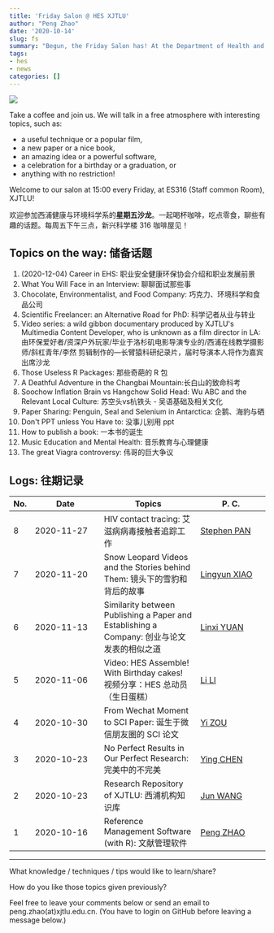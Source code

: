 ```yaml
---
title: 'Friday Salon @ HES XJTLU'
author: "Peng Zhao"
date: '2020-10-14'
slug: fs
summary: "Begun, the Friday Salon has! At the Department of Health and Environmental Sciences, Xi'an Jiaotong-Liverpool University."
tags:
- hes
- news
categories: []
---
```


[![](https://pzhao.org/img/qr-fs.png)](https://pzhao.org/en/post/fs/)

Take a coffee and join us. We will talk in a free atmosphere with interesting topics, such as: 

- a useful technique or a popular film, 
- a new paper or a nice book, 
- an amazing idea or a powerful software,
- a celebration for a birthday or a graduation, or
- anything with no restriction!

Welcome to our salon at 15:00 every Friday, at ES316 (Staff common Room), XJTLU!

欢迎参加西浦健康与环境科学系的**星期五沙龙**。一起喝杯咖啡，吃点零食，聊些有趣的话题。每周五下午三点，新兴科学楼 316 咖啡屋见！

## Topics on the way: 储备话题 

1. (2020-12-04) Career in EHS: 职业安全健康环保协会介绍和职业发展前景
2. What You Will Face in an Interview: 聊聊面试那些事
3. Chocolate, Environmentalist, and Food Company: 巧克力、环境科学和食品公司
4. Scientific Freelancer: an Alternative Road for PhD: 科学记者从业与转业
5. Video series: a wild gibbon documentary produced by XJTLU's Multimedia Content Developer, who is unknown as a film director in LA: 由环保爱好者/资深户外玩家/毕业于洛杉矶电影导演专业的/西浦在线教学摄影师/斜杠青年/李然 剪辑制作的—长臂猿科研纪录片，届时导演本人将作为嘉宾出席沙龙
6. Those Useless R Packages: 那些奇葩的 R 包
7. A Deathful Adventure in the Changbai Mountain:长白山的致命科考
8. Soochow Inflation Brain vs Hangchow Solid Head: Wu ABC and the Relevant Local Culture: 苏空头vs杭铁头 - 吴语基础及相关文化
9. Paper Sharing: Penguin, Seal and Selenium in Antarctica: 企鹅、海豹与硒
10. Don't  PPT unless You Have to: 没事儿别用 ppt
11. How to publish a book: 一本书的诞生
13. Music Education and Mental Health: 音乐教育与心理健康
13.  The great Viagra controversy: 伟哥的巨大争议

## Logs: 往期记录

| No. | <div style="width:120px">Date</div> | Topics | <div style="width:120px">P. C.</div> |
| --- | ----------------------------------- | ------ | ------------------------------------ |
| 8 | 2020-11-27 | HIV contact tracing: 艾滋病病毒接触者追踪工作 | [Stephen PAN][pan_stephen] |
| 7 | 2020-11-20 | Snow Leopard Videos and the Stories behind Them: 镜头下的雪豹和背后的故事 | [Lingyun XIAO][xiao_lingyun] |
| 6 | 2020-11-13 | Similarity between Publishing a Paper and Establishing a Company: 创业与论文发表的相似之道 | [Linxi YUAN][yuan_linxi] |
| 5 | 2020-11-06 | Video: HES Assemble! With Birthday cakes! 视频分享：HES 总动员（生日蛋糕） | [Li LI][li_li]          |
| 4 | 2020-10-30 | From Wechat Moment to SCI Paper: 诞生于微信朋友圈的 SCI 论文 | [Yi ZOU][zou_yi]                     |
| 3 | 2020-10-23 | No Perfect Results in Our Perfect Research: 完美中的不完美   | [Ying CHEN][chen_ying]               |
| 2 | 2020-10-23 | Research Repository of XJTLU: 西浦机构知识库                 | [Jun WANG][library]                  |
| 1 | 2020-10-16 | Reference Management Software (with R): 文献管理软件         | [Peng ZHAO][zhao_peng]               |

[chen_ying]: https://www.xjtlu.edu.cn/zh/departments/academic-departments/health-and-environmental-sciences/staff/ying-chen01
[library]: https://lib.xjtlu.edu.cn/About/Divisions_%26_Staff_Directory
[li_li]: https://www.xjtlu.edu.cn/zh/departments/academic-departments/health-and-environmental-sciences/staff/li-li
[pan_stephen]:  https://www.xjtlu.edu.cn/zh/departments/academic-departments/health-and-environmental-sciences/staff/stephen-pan
[xiao_lingyun]: https://www.xjtlu.edu.cn/zh/departments/academic-departments/health-and-environmental-sciences/staff/lingyun-xiao
[yuan_linxi]: https://www.xjtlu.edu.cn/zh/departments/academic-departments/health-and-environmental-sciences/staff/linxi-yuan
[zhao_peng]: https://pzhao.org
[zou_yi]: https://www.xjtlu.edu.cn/zh/departments/academic-departments/health-and-environmental-sciences/staff/yi-zou

---

What knowledge / techniques / tips would like to learn/share?

How do you like those topics given previously?

Feel free to leave your comments below or send an email to peng.zhao(at)xjtlu.edu.cn. (You have to login on GitHub before leaving a message below.)
